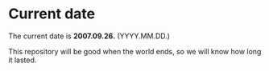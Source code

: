 # Current date

The current date is **2007.09.26.** (YYYY.MM.DD.)

This repository will be good when the world ends, so we will know how long it lasted.